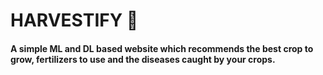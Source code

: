 # HARVESTIFY 🌿
#### A simple ML and DL based website which recommends the best crop to grow, fertilizers to use and the diseases caught by your crops.
